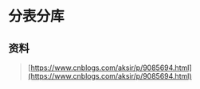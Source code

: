 # 分表分库

## 资料

> [https://www.cnblogs.com/aksir/p/9085694.html](https://www.cnblogs.com/aksir/p/9085694.html)



